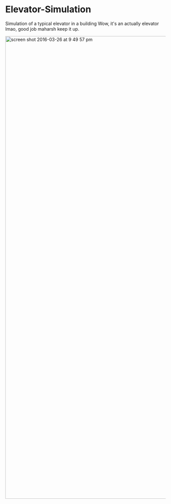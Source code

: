 # Elevator-Simulation
Simulation of a typical elevator in a building
Wow, it's an actually elevator lmao, good job maharsh keep it up.

<img width="1451" alt="screen shot 2016-03-26 at 9 49 57 pm" src="https://cloud.githubusercontent.com/assets/4590693/14063759/d6eaa472-f39c-11e5-903b-52af57a27a42.png">
